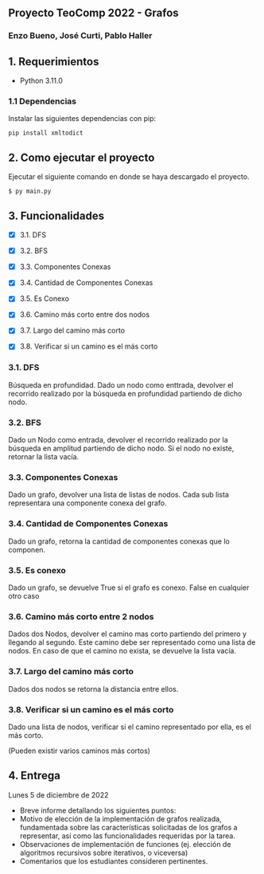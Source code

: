 ## Proyecto TeoComp 2022 - Grafos
### Enzo Bueno, José Curti, Pablo Haller

## 1. Requerimientos

* Python 3.11.0

### 1.1 Dependencias

Instalar las siguientes dependencias con pip:

```
pip install xmltodict
```

## 2. Como ejecutar el proyecto


Ejecutar el siguiente comando en donde se haya descargado el proyecto.
```
$ py main.py
```

## 3. Funcionalidades


- [x] 3.1. DFS
- [x] 3.2. BFS
- [x] 3.3. Componentes Conexas
- [x] 3.4. Cantidad de Componentes Conexas
- [x] 3.5. Es Conexo
- [x] 3.6. Camino más corto entre dos nodos
- [x] 3.7. Largo del camino más corto
- [x] 3.8. Verificar si un camino es el más corto


### 3.1. DFS

Búsqueda en profundidad. Dado un nodo como enttrada, devolver el recorrido realizado por la búsqueda en profundidad 
partiendo de dicho nodo.

### 3.2. BFS

Dado un Nodo como entrada, devolver el recorrido realizado por la búsqueda en amplitud
partiendo de dicho nodo. Si el nodo no existe, retornar la lista vacía.

### 3.3. Componentes Conexas

Dado un grafo, devolver una lista de listas de nodos. Cada sub lista representara una
componente conexa del grafo.

### 3.4. Cantidad de Componentes Conexas

Dado un grafo, retorna la cantidad de componentes conexas que lo componen.

### 3.5. Es conexo

Dado un grafo, se devuelve True si el grafo es conexo. False en cualquier otro caso

### 3.6. Camino más corto entre 2 nodos

Dados dos Nodos, devolver el camino mas corto partiendo del primero y llegando al segundo.
Este camino debe ser representado como una lista de nodos. En caso de que el camino no
exista, se devuelve la lista vacía.

### 3.7. Largo del camino más corto
Dados dos nodos se retorna la distancia entre ellos.

### 3.8. Verificar si un camino es el más corto
Dado una lista de nodos, verificar si el camino representado por ella, es el más corto.

(Pueden existir varios caminos más cortos)

## 4. Entrega
Lunes 5 de diciembre de 2022

- Breve informe detallando los siguientes puntos:
- Motivo de elección de la implementación de grafos realizada, fundamentada sobre
las características solicitadas de los grafos a representar, así como las
funcionalidades requeridas por la tarea.
- Observaciones de implementación de funciones (ej. elección de algoritmos
recursivos sobre iterativos, o viceversa)
- Comentarios que los estudiantes consideren pertinentes.
